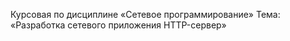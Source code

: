 Курсовая по дисциплине
«Сетевое программирование»
Тема: «Разработка сетевого приложения HTTP-сервер»
